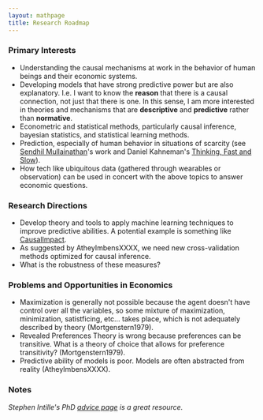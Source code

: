 ```yaml
---
layout: mathpage
title: Research Roadmap
---
```


### Primary Interests
* Understanding the causal mechanisms at work in the behavior of human beings and their economic systems.
* Developing models that have strong predictive power but are also explanatory. I.e. I want to know the **reason** that there is a causal connection, not just that there is one. In this sense, I am more interested in theories and mechanisms that are **descriptive** and **predictive** rather than **normative**.
* Econometric and statistical methods, particularly causal inference, bayesian statistics, and statistical learning methods.
* Prediction, especially of human behavior in situations of scarcity (see [Sendhil Mullainathan](http://scholar.harvard.edu/sendhil/home)'s work and Daniel Kahneman's [Thinking, Fast and Slow](https://en.wikipedia.org/wiki/Thinking,_Fast_and_Slow)).
* How tech like ubiquitous data (gathered through wearables or observation) can be used in concert with the above topics to answer economic questions.

### Research Directions

* Develop theory and tools to apply machine learning techniques to improve predictive abilities. A potential example is something like [CausalImpact](https://google.github.io/CausalImpact/).
* As suggested by AtheyImbensXXXX, we need new cross-validation methods optimized for causal inference.
* What is the robustness of these measures?


### Problems and Opportunities in Economics
* Maximization is generally not possible because the agent doesn't have control over all the variables, so some mixture of maximization, minimization, satistficing, etc... takes place, which is not adequately described by theory (Mortgenstern1979).
* Revealed Preferences Theory is wrong because preferences can be transitive. What is a theory of choice that allows for preference transitivity? (Mortgenstern1979).
* Predictive ability of models is poor. Models are often abstracted from reality (AtheyImbensXXXX).

### Notes
<i>Stephen Intille's PhD [advice page](http://www.ccs.neu.edu/home/intille/teaching/advising/tips.htm) is a great resource.</i>
